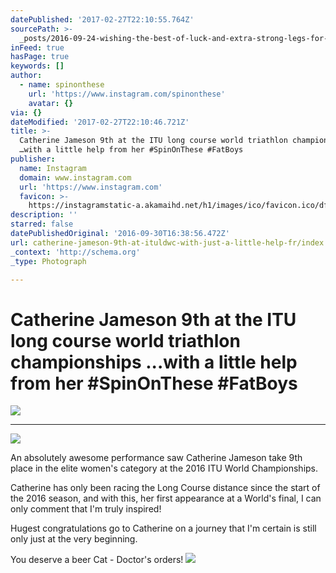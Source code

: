 ```yaml
---
datePublished: '2017-02-27T22:10:55.764Z'
sourcePath: >-
  _posts/2016-09-24-wishing-the-best-of-luck-and-extra-strong-legs-for-catherin.md
inFeed: true
hasPage: true
keywords: []
author:
  - name: spinonthese
    url: 'https://www.instagram.com/spinonthese'
    avatar: {}
via: {}
dateModified: '2017-02-27T22:10:46.721Z'
title: >-
  Catherine Jameson 9th at the ITU long course world triathlon championships
  …with a little help from her #SpinOnThese #FatBoys
publisher:
  name: Instagram
  domain: www.instagram.com
  url: 'https://www.instagram.com'
  favicon: >-
    https://instagramstatic-a.akamaihd.net/h1/images/ico/favicon.ico/dfa85bb1fd63.ico
description: ''
starred: false
datePublishedOriginal: '2016-09-30T16:38:56.472Z'
url: catherine-jameson-9th-at-ituldwc-with-just-a-little-help-fr/index.html
_context: 'http://schema.org'
_type: Photograph

---
```

# Catherine Jameson 9th at the ITU long course world triathlon championships ...with a little help from her \#SpinOnThese \#FatBoys
![](https://s3-us-west-2.amazonaws.com/the-grid-img/p/1859e5eb52f952c2237b49233b2055f4eff14d8c.jpg)

---

![](https://the-grid-user-content.s3-us-west-2.amazonaws.com/b98f8bb3-82db-4dda-bfaa-4597b38c1d28.jpg)

An absolutely awesome performance saw Catherine Jameson take 9th place in the elite women's category at the 2016 ITU World Championships.

Catherine has only been racing the Long Course distance since the start of the 2016 season, and with this, her first appearance at a World's final, I can only comment that I'm truly inspired!

Hugest congratulations go to Catherine on a journey that I'm certain is still only just at the very beginning.

You deserve a beer Cat - Doctor's orders!
![](https://s3-us-west-2.amazonaws.com/the-grid-img/p/6e01965721c2047f4c9322ce5220e4f03f76c167.jpg)
